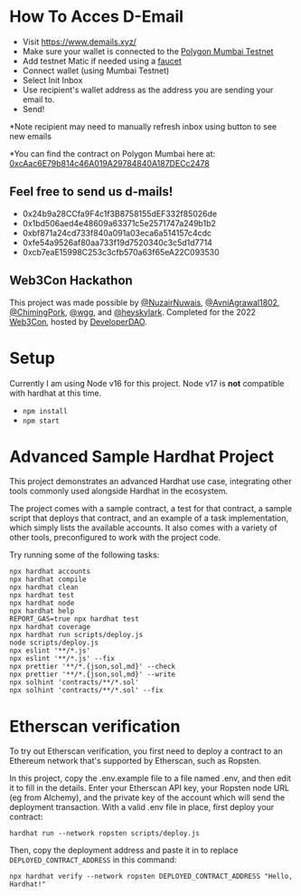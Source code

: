 # How To Acces D-Email

- Visit https://www.demails.xyz/
- Make sure your wallet is connected to the [Polygon Mumbai Testnet](https://docs.polygon.technology/docs/develop/metamask/config-polygon-on-metamask/)
- Add testnet Matic if needed using a [faucet](https://faucet.polygon.technology/)
- Connect wallet (using Mumbai Testnet)
- Select Init Inbox
- Use recipient's wallet address as the address you are sending your email to.
- Send!

*Note recipient may need to manually refresh inbox using button to see new emails

*You can find the contract on Polygon Mumbai here at: [0xcAac6E79b814c46A019A29784840A187DECc2478](https://mumbai.polygonscan.com/address/0xcAac6E79b814c46A019A29784840A187DECc2478)

## Feel free to send us d-mails!
 - 0x24b9a28CCfa9F4c1f3B8758155dEF332f85026de
 - 0x1bd506aed4e48609a63371c5e2571747a249b1b2
 - 0xbf871a24cd733f840a091a03eca6a514157c4cdc
 - 0xfe54a9526af80aa733f19d7520340c3c5d1d7714
 - 0xcb7eaE15998C253c3cfb570a63f65eA22C093530

## Web3Con Hackathon
This project was made possible by [@NuzairNuwais](https://twitter.com/NuzairNuwais), [@AvniAgrawal1802](https://twitter.com/AvniAgrawal1802), [@ChimingPork](https://twitter.com/ChimingPork), [@wgg](https://twitter.com/wgg), and [@heyskylark](https://twitter.com/heyskylark). Completed for the 2022 [Web3Con](https://www.web3con.dev/), hosted by [DeveloperDAO](https://www.developerdao.com/).


# Setup
Currently I am using Node v16 for this project. Node v17 is **not** compatible with hardhat at this time.
- `npm install`
- `npm start`

# Advanced Sample Hardhat Project

This project demonstrates an advanced Hardhat use case, integrating other tools commonly used alongside Hardhat in the ecosystem.

The project comes with a sample contract, a test for that contract, a sample script that deploys that contract, and an example of a task implementation, which simply lists the available accounts. It also comes with a variety of other tools, preconfigured to work with the project code.

Try running some of the following tasks:

```shell
npx hardhat accounts
npx hardhat compile
npx hardhat clean
npx hardhat test
npx hardhat node
npx hardhat help
REPORT_GAS=true npx hardhat test
npx hardhat coverage
npx hardhat run scripts/deploy.js
node scripts/deploy.js
npx eslint '**/*.js'
npx eslint '**/*.js' --fix
npx prettier '**/*.{json,sol,md}' --check
npx prettier '**/*.{json,sol,md}' --write
npx solhint 'contracts/**/*.sol'
npx solhint 'contracts/**/*.sol' --fix
```

# Etherscan verification

To try out Etherscan verification, you first need to deploy a contract to an Ethereum network that's supported by Etherscan, such as Ropsten.

In this project, copy the .env.example file to a file named .env, and then edit it to fill in the details. Enter your Etherscan API key, your Ropsten node URL (eg from Alchemy), and the private key of the account which will send the deployment transaction. With a valid .env file in place, first deploy your contract:

```shell
hardhat run --network ropsten scripts/deploy.js
```

Then, copy the deployment address and paste it in to replace `DEPLOYED_CONTRACT_ADDRESS` in this command:

```shell
npx hardhat verify --network ropsten DEPLOYED_CONTRACT_ADDRESS "Hello, Hardhat!"
```
